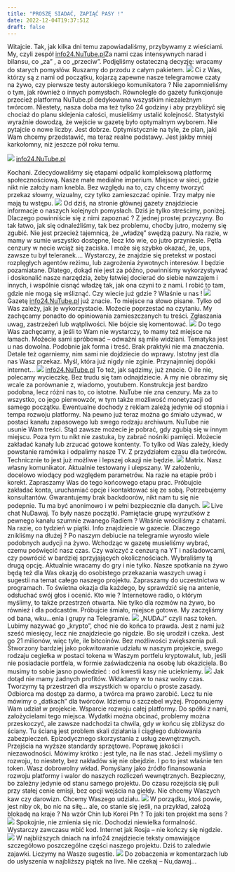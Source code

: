 ```yaml
---
title: "PROSZĘ SIADAĆ, ZAPIĄĆ PASY !"
date: 2022-12-04T19:37:51Z
draft: false
---
```

Witajcie. Tak, jak kilka dni temu zapowiadaliśmy, przybywamy z wieściami. My, czyli zespół [info24.NuTube.pl](https://info24.nutube.pl)Za nami czas intensywnych narad i bilansu, co „za” , a co „przeciw”. Podjęliśmy ostateczną decyzję: wracamy do starych pomysłów. Ruszamy do przodu z całym pakietem.
![](https://cdn.pixabay.com/photo/2016/03/31/18/41/country-1294554_960_720.png)
Ci z Was, którzy są z nami od początku, kojarzą zapewne nasze telegramowe czaty na żywo, czy pierwsze testy autorskiego komunikatora ? Nie zapomnieliśmy o tym, jak również o innych pomysłach. Równolegle do gazety funkcjonuje przecież platforma NuTube.pl dedykowana wszystkim niezależnym twórcom. Niestety, nasza doba ma też tylko 24 godziny i aby przybliżyć się chociaż do planu sklejenia całości, musieliśmy ustalić kolejność. Statystyki wyraźnie dowodzą, że wejście w gazetę było optymalnym wyborem. Nie pytajcie o nowe liczby. Jest dobrze. Optymistycznie na tyle, że plan, jaki Wam chcemy przedstawić, ma teraz realne podstawy. Jest jakby mniej karkołomny, niż jeszcze pół roku temu.

![](https://cdn.pixabay.com/photo/2015/12/22/13/15/poland-1104042_960_720.jpg)
[info24.NuTube.pl](https://info24.nutube.pl)

Kochani. Zdecydowaliśmy się etapami odpalić kompleksową platformę społecznościową. Nasze małe medialne imperium. Miejsce w sieci, gdzie nikt nie założy nam knebla. Bez względu na to, czy chcemy tworzyć przekaz słowny, wizualny, czy tylko zamieszczać opinie. Trzy małpy nie mają tu wstępu.
![](https://cdn.pixabay.com/photo/2017/09/01/03/47/fantasy-2702997_960_720.jpg)
Od dziś, na stronie głównej gazety znajdziecie informacje o naszych kolejnych pomysłach. Dziś je tylko streścimy, poniżej. Dlaczego powinniście się z nimi zapoznać ? Z jednej prostej przyczyny. Bo tak łatwo, jak się odnaleźliśmy, tak bez problemu, choćby jutro, możemy się zgubić. Nie jest przecież tajemnicą, że „władzę” swędzą pazury. Na razie, w mamy w sumie wszystko dostępne, lecz kto wie, co jutro przyniesie. Pętla cenzury w necie wciąż się zaciska. I może się szybko okazać, że, ups, zawsze tu był teleranek.... Wystarczy, że znajdzie się pretekst w postaci rozplęgłych agentów reżimu, lub zagrożenia żywotnych interesów. I będzie pozamiatane. Dlatego, dokąd nie jest za późno, powinniśmy wykorzystywać i doskonalić nasze narzędzia, żeby łatwiej docierać do siebie nawzajem i innych, i wspólnie cisnąć władzę tak, jak ona czyni to z nami. I robić to tam, gdzie nie mogą się wśliznąć. Czy wiecie już gdzie ? Właśnie u nas !
![](https://cdn.pixabay.com/photo/2017/01/09/00/49/snow-1964361_960_720.jpg)
Gazetę [info24.NuTube.pl](https://info24.nutube.pl) już znacie. To miejsce na słowo pisane. Tylko od Was zależy, jak je wykorzystacie. Możecie poprzestać na czytaniu. My zachęcamy ponadto do opiniowania zamieszczanych tu treści. Zgłaszania uwag, zastrzeżeń lub wątpliwości. Nie bójcie się komentować.
![](https://cdn.pixabay.com/photo/2016/06/29/01/31/gothic-1485829_960_720.jpg)
Do tego Was zachęcamy, a jeśli to Wam nie wystarczy, to mamy też miejsce na łamach. Możecie sami spróbować – odważni są mile widziani. Tematyka jest u nas dowolna. Podobnie jak forma i treść. Brak praktyki nie ma znaczenia. Detale też ogarniemy, nim sami nie dojdziecie do wprawy. Istotny jest dla nas Wasz przekaz. Myśl, która już nigdy nie zginie. Przynajmniej dopóki internet…
![](https://cdn.pixabay.com/photo/2017/08/21/15/06/angel-2665661_960_720.jpg)
[info24.NuTube.pl](https://info24.nutube.pl) To też, jak sądzimy, już znacie. O ile nie, polecamy wycieczkę. Bez trudu się tam odnajdziecie. A my nie obrazimy się wcale za porównanie z, wiadomo, youtubem. Konstrukcja jest bardzo podobna, lecz różni nas to, co istotne. NuTube nie zna cenzury. Ma za to wszystko, co jego pierwowzór, w tym także możliwość monetyzacji od samego początku. Ewentualne dochody z reklam zależą jedynie od stopnia i tempa rozwoju platformy. Na pewno już teraz można go śmiało używać, w postaci kanału zapasowego lub swego rodzaju archiwum. NuTube nie usunie Wam treści. Stąd zawsze możecie je pobrać, gdy zgubią się w innym miejscu. Poza tym tu nikt nie zastuka, by zabrać nośniki pamięci. Możecie zakładać kanały lub zrzucać gotowe kontenty. To tylko od Was zależy, kiedy powstanie ramówka i odpalimy nasze TV. Z przydziałem czasu dla twórców. Technicznie to jest już możliwe i lepszej okazji nie będzie.
![](https://cdn.pixabay.com/photo/2014/07/25/00/07/poland-401341_960_720.jpg)
Matrix. Nasz własny komunikator. Aktualnie testowany i ulepszany. W założeniu, docelowo wiodący pod względem parametrów. Na razie na etapie prób i korekt. Zapraszamy Was do tego końcowego etapu prac. Próbujcie zakładać konta, uruchamiać opcje i kontaktować się ze sobą. Potrzebujemy konsultantów. Gwarantujemy brak backdoorów, nikt nam tu się nie podepnie. Tu ma być anonimowo i w pełni bezpiecznie dla danych.
![](https://cdn.pixabay.com/photo/2018/07/12/22/25/fantasy-3534494_960_720.jpg)
Live chat NuDawaj. To były nasze początki. Pamiętacie grupę wyrzutków z pewnego kanału szumnie zwanego Radiem ? Właśnie wróciliśmy z chatami. Na razie, co tydzień w piątki. Info znajdziecie w gazecie. Dlaczego znikliśmy na dłużej ? Po naszym debiucie na telegramie wyrosło wiele podobnych audycji na żywo. Wchodząc w gazetę musieliśmy wybrać, czemu poświęcić nasz czas. Czy walczyć z cenzurą na YT i naśladowcami, czy powrócić w bardziej sprzyjających okolicznościach. Wybraliśmy tą drugą opcję. Aktualnie wracamy do gry i nie tylko. Nasze spotkania na żywo będą też dla Was okazją do osobistego przekazania waszych uwag i sugestii na temat całego naszego projektu. Zapraszamy do uczestnictwa w programach. To świetna okazja dla każdego, by sprawdzić się na antenie, odsłuchać swój głos i ocenić. Kto wie ? Internetowe radio, o którym myślimy, to także przestrzeń otwarta. Nie tylko dla rozmów na żywo, bo również i dla podcastów. Próbujcie śmiało, miejsce gotowe. My zaczęliśmy od bana, wku...enia i grupy na Telegramie.
![](https://cdn.pixabay.com/photo/2017/10/07/11/26/castle-2826221_960_720.jpg)
„NUDAJ” czyli nasz token. Lubimy nazywać go „krypto”, choć nie do końca to prawda. Jest z nami już sześć miesięcy, lecz nie znajdziecie go nigdzie. Bo się urodził i czeka. Jest go 21 milionów, więc tyle, ile bitcoinów. Bez możliwości zwiększenia puli. Stworzony bardziej jako pokwitowanie udziału w naszym projekcie, swego rodzaju cegiełka w postaci tokena w Waszym portfelu kryptowalut, lub, jeśli nie posiadacie portfela, w formie zaświadczenia na osobę lub okaziciela. Bo musimy to sobie jasno powiedzieć : od kwestii kasy nie uciekniemy.
![](https://cdn.pixabay.com/photo/2018/05/06/12/12/fantasy-3378426_960_720.jpg)
Jak dotąd nie mamy żadnych profitów. Wkładamy w to nasz wolny czas. Tworzymy tą przestrzeń dla wszystkich w oparciu o proste zasady. Odbiorca ma dostęp za darmo, a twórca ma prawo zarobić. Lecz tu nie mówimy o „datkach” dla twórców. Idziemu o szczebel wyżej. Proponujemy Wam udział w projekcie. Wsparcie rozwoju całej platformy. Do spółki z nami, założycielami tego miejsca. Wydatki można obcinać, problemy można przeskoczyć, ale zawsze nadchodzi ta chwila, gdy w końcu się zbliżysz do ściany. Tu ścianą jest problem skali działania i ciągłego dublowania zabezpieczeń. Epizodycznego skorzystania z usług zewnętrznych. Przejścia na wyższe standardy sprzętowe. Poprawę jakości i niezawodności. Mówimy krótko : jest tyle, na ile nas stać. Jeżeli myślimy o rozwoju, to niestety, bez nakładów się nie obejdzie. I po to jest właśnie ten token. Wasz dobrowolny wkład. Pomyślany jako źródło finansowania rozwoju platformy i walor do naszych rozliczeń wewnętrznych. Bezpieczny, bo zależny jedynie od stanu samego projektu. Do czasu rozejścia się puli przy stałej cenie emisji, bez opcji wejścia na giełdy. Nie chcemy Waszych kaw czy darowizn. Chcemy Waszego udziału.
![](https://cdn.pixabay.com/photo/2017/10/06/20/22/fantasy-2824500_960_720.jpg)
W porządku, ktoś powie, jest niby ok, bo nic na siłę… ale, co stanie się jeśli, na przykład, założą blokadę na kraje ? Na wzór Chin lub Korei Płn ? To jaki ten projekt ma sens ?
![](https://cdn.pixabay.com/photo/2015/11/01/19/45/warsaw-1017468_960_720.jpg)
Spokojnie, nie zmienia się nic. Dochodzi niewielka formalność. Wystarczy zawczasu wbić kod. Internet jak Rosja – nie kończy się nigdzie.
![](https://cdn.pixabay.com/photo/2016/02/21/20/24/courier-1214227_960_720.jpg)
W najbliższych dniach na info24 znajdziecie teksty omawiające szczegółowo poszczególne części naszego projektu. Dziś to zaledwie zajawki. Liczymy na Wasze sugestie.
![](https://cdn.pixabay.com/photo/2022/04/17/13/19/poland-7138120_960_720.jpg)
Do zobaczenia w komentarzach lub do usłyszenia w najbliższy piątek na live. Nie czekaj – Nu,dawaj...
